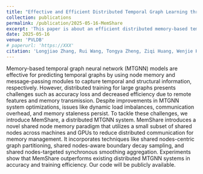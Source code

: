 ```yaml
---
title: "Effective and Efficient Distributed Temporal Graph Learning through Hotspot Memory Sharing."
collection: publications
permalink: /publication/2025-05-16-MemShare
excerpt: 'This paper is about an efficient distributed memory-based temporal GNN training and inference system.'
date: 2025-05-16
venue: 'PVLDB'
# paperurl: 'https://XXX'
citation: 'Longjiao Zhang, Rui Wang, Tongya Zheng, Ziqi Huang, Wenjie Huang, Xinyu Wang, Can Wang, Mingli Song, Sai Wu, Shuibing He, "Effective and Efficient Distributed Temporal Graph Learning through Hotspot Memory Sharing." the 51st International Conference on Very Large Data Bases (PVLDB 2025), London, United Kingdom, September 1-5, 2025'
---
```


Memory-based temporal graph neural network (MTGNN) models are effective for predicting temporal graphs by using node memory and message-passing modules to capture temporal and structural information, respectively. However, distributed training for large graphs presents challenges such as accuracy loss and decreased efficiency due to remote features and memory transmission. Despite improvements in MTGNN system optimizations, issues like dynamic load imbalances, communication overhead, and memory staleness persist. To tackle these challenges, we introduce MemShare, a distributed MTGNN system. MemShare introduces a novel shared node memory paradigm that utilizes a small subset of shared nodes across machines and GPUs to reduce distributed communication for memory management. It incorporates techniques like shared nodes-centric graph partitioning, shared nodes-aware boundary decay sampling, and shared nodes-targeted synchronous smoothing aggregation. Experiments show that MemShare outperforms existing distributed MTGNN systems in accuracy and training efficiency. Our code will be publicly available.

